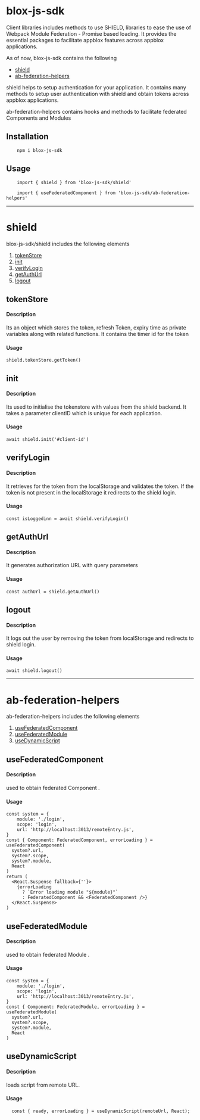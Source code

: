 blox-js-sdk
===========

Client libraries includes methods to use SHIELD, libraries to ease the use of Webpack Module Federation - Promise based loading. It provides the essential packages to facilitate appblox features across appblox applications.

As of now, blox-js-sdk contains the following
- [shield](#shield)
- [ab-federation-helpers](#ab-federation-helpers)

shield helps to setup authentication for your application. It contains many methods to setup user authentication with shield and obtain tokens across appblox applications.

ab-federation-helpers contains hooks and methods to facilitate federated Components and Modules

Installation
---------------
        npm i blox-js-sdk

Usage
-----
        import { shield } from 'blox-js-sdk/shield'

        import { useFederatedComponent } from 'blox-js-sdk/ab-federation-helpers'

---
# shield
blox-js-sdk/shield includes the following elements
1. [tokenStore](#tokenstore)
2. [init](#init)
3. [verifyLogin](#verifylogin)
4. [getAuthUrl](#getauthurl)
5. [logout](#logout)


## tokenStore

#### Description
Its an object which stores the token, refresh Token, expiry time as private variables along with related functions. It contains the timer id for the token

#### Usage
    shield.tokenStore.getToken()

## init

#### Description
Its used to initialise the tokenstore with values from the shield backend. It takes a parameter clientID which is unique for each application.

#### Usage

    await shield.init('#client-id')

## verifyLogin

#### Description
It retrieves for the token from the localStorage and validates the token. If the token is not present in the localStorage it redirects to the shield login.

#### Usage

    const isLoggedinn = await shield.verifyLogin()

## getAuthUrl

#### Description
It generates authorization URL with query parameters

#### Usage

    const authUrl = shield.getAuthUrl()

## logout

#### Description
It logs out the user by removing the token from localStorage and redirects to shield login.

#### Usage

    await shield.logout()

---


# ab-federation-helpers
ab-federation-helpers includes the following elements
1. [useFederatedComponent](#usefederatedcomponent)
2. [useFederatedModule](#usefederatedmodule)
3. [useDynamicScript](#usedynamicscript)


## useFederatedComponent

#### Description
used to obtain federated Component . 

#### Usage

    const system = {
        module: './login',
        scope: 'login',
        url: 'http://localhost:3013/remoteEntry.js',
    }
    const { Component: FederatedComponent, errorLoading } = useFederatedComponent(
      system?.url,
      system?.scope,
      system?.module,
      React
    )
    return (
      <React.Suspense fallback={''}>
        {errorLoading
          ? `Error loading module "${module}"`
          : FederatedComponent && <FederatedComponent />}
      </React.Suspense>
    )

## useFederatedModule

#### Description
used to obtain federated Module .

#### Usage

    const system = {
        module: './login',
        scope: 'login',
        url: 'http://localhost:3013/remoteEntry.js',
    }
    const { Component: FederatedModule, errorLoading } = useFederatedModule(
      system?.url,
      system?.scope,
      system?.module,
      React
    )

## useDynamicScript

#### Description
loads script from remote URL.

#### Usage

      const { ready, errorLoading } = useDynamicScript(remoteUrl, React);
